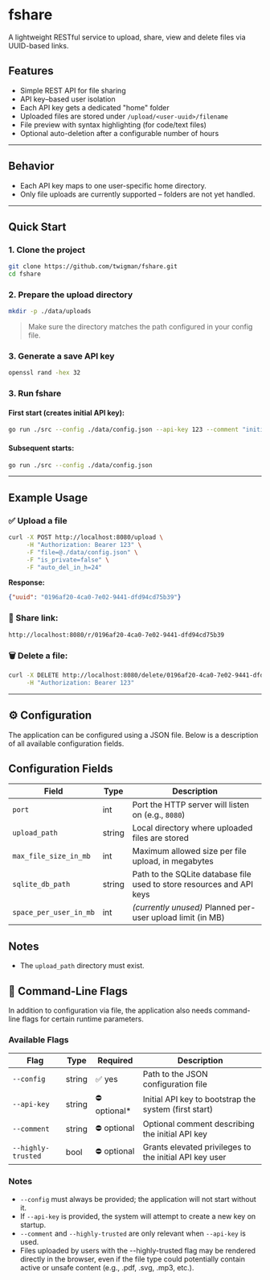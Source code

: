 # fshare

A lightweight RESTful service to upload, share, view and delete files via UUID-based links.

## Features

- Simple REST API for file sharing
- API key–based user isolation
- Each API key gets a dedicated "home" folder
- Uploaded files are stored under `/upload/<user-uuid>/filename`
- File preview with syntax highlighting (for code/text files)
- Optional auto-deletion after a configurable number of hours

---

## Behavior

- Each API key maps to one user-specific home directory.
- Only file uploads are currently supported – folders are not yet handled.

---

## Quick Start

### 1. Clone the project

```bash
git clone https://github.com/twigman/fshare.git
cd fshare
```

### 2. Prepare the upload directory

```bash
mkdir -p ./data/uploads
```

> Make sure the directory matches the path configured in your config file.

### 3. Generate a save API key

```bash
openssl rand -hex 32
```

### 3. Run fshare

#### First start (creates initial API key):

```bash
go run ./src --config ./data/config.json --api-key 123 --comment "initial key"
```

#### Subsequent starts:

```bash
go run ./src --config ./data/config.json
```

---

## Example Usage

### ✅ Upload a file

```bash
curl -X POST http://localhost:8080/upload \
     -H "Authorization: Bearer 123" \
     -F "file=@./data/config.json" \
     -F "is_private=false" \
     -F "auto_del_in_h=24"
```

**Response:**

```json
{"uuid": "0196af20-4ca0-7e02-9441-dfd94cd75b39"}
```

### 📎 Share link:

```
http://localhost:8080/r/0196af20-4ca0-7e02-9441-dfd94cd75b39
```

### 🗑 Delete a file:

```bash
curl -X DELETE http://localhost:8080/delete/0196af20-4ca0-7e02-9441-dfd94cd75b39 \
     -H "Authorization: Bearer 123"
```

---

## ⚙️ Configuration

The application can be configured using a JSON file. Below is a description of all available configuration fields.

## Configuration Fields

| Field                   | Type   | Description                                                                 |
|-------------------------|--------|-----------------------------------------------------------------------------|
| `port`                  | int    | Port the HTTP server will listen on (e.g., `8080`)                          |
| `upload_path`           | string | Local directory where uploaded files are stored                             |
| `max_file_size_in_mb`   | int    | Maximum allowed size per file upload, in megabytes                          |
| `sqlite_db_path`        | string | Path to the SQLite database file used to store resources and API keys       |
| `space_per_user_in_mb`  | int    | *(currently unused)* Planned per-user upload limit (in MB)                  |

## Notes

- The `upload_path` directory must exist.

## 🏁 Command-Line Flags

In addition to configuration via file, the application also needs command-line flags for certain runtime parameters.

### Available Flags

| Flag              | Type    | Required | Description                                                                 |
|-------------------|---------|----------|-----------------------------------------------------------------------------|
| `--config`        | string  | ✅ yes   | Path to the JSON configuration file                                         |
| `--api-key`       | string  | ⛔ optional* | Initial API key to bootstrap the system (first start)         |
| `--comment`       | string  | ⛔ optional | Optional comment describing the initial API key                             |
| `--highly-trusted`| bool    | ⛔ optional | Grants elevated privileges to the initial API key user                      |

### Notes

- `--config` must always be provided; the application will not start without it.
- If `--api-key` is provided, the system will attempt to create a new key on startup.
- `--comment` and `--highly-trusted` are only relevant when `--api-key` is used.
- Files uploaded by users with the --highly-trusted flag may be rendered directly in the browser, even if the file type could potentially contain active or unsafe content (e.g., .pdf, .svg, .mp3, etc.).
